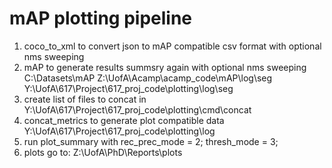 # mAP plotting pipeline
1. coco_to_xml to convert json to mAP compatible csv format with optional nms sweeping
2. mAP to generate results summsry again with optional nms sweeping
    C:\Datasets\mAP
    Z:\UofA\Acamp\acamp_code\mAP\log\seg
    Y:\UofA\617\Project\617_proj_code\plotting\log\seg
3. create list of files to concat in
    Y:\UofA\617\Project\617_proj_code\plotting\cmd\concat
4. concat_metrics to generate plot compatible data
    Y:\UofA\617\Project\617_proj_code\plotting\log
5. run plot_summary with
    rec_prec_mode = 2;
    thresh_mode = 3;
6. plots go to:
    Z:\UofA\PhD\Reports\plots